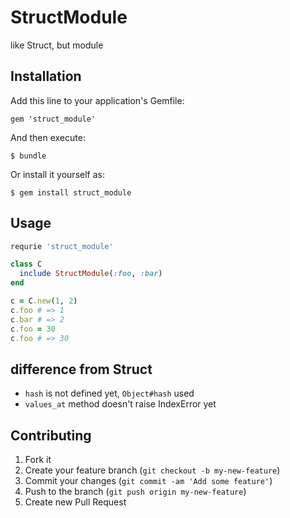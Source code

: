 # StructModule

like Struct, but module

## Installation

Add this line to your application's Gemfile:

    gem 'struct_module'

And then execute:

    $ bundle

Or install it yourself as:

    $ gem install struct_module

## Usage

```ruby
requrie 'struct_module'

class C
  include StructModule(:foo, :bar)
end

c = C.new(1, 2)
c.foo # => 1
c.bar # => 2
c.foo = 30
c.foo # => 30
```

## difference from Struct

- `hash` is not defined yet, `Object#hash` used
- `values_at` method doesn't raise IndexError yet

## Contributing

1. Fork it
2. Create your feature branch (`git checkout -b my-new-feature`)
3. Commit your changes (`git commit -am 'Add some feature'`)
4. Push to the branch (`git push origin my-new-feature`)
5. Create new Pull Request
